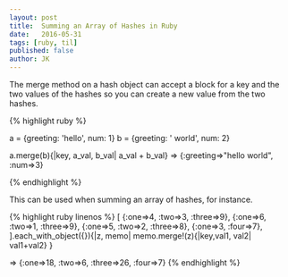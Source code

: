 ```yaml
---
layout: post
title:  Summing an Array of Hashes in Ruby
date:   2016-05-31
tags: [ruby, til]
published: false
author: JK
---
```


The merge method on a hash object can accept a block for a key and the two values of the hashes so you can create a new value from the two hashes.    

{% highlight ruby %}


a = {greeting: 'hello', num: 1}
b = {greeting: ' world', num: 2}

a.merge(b){|key, a_val, b_val| a_val + b_val}
=> {:greeting=>"hello world", :num=>3}

{% endhighlight %}

This can be used when summing an array of hashes, for instance.

{% highlight ruby linenos %}
[
  {:one=>4, :two=>3, :three=>9},
  {:one=>6, :two=>1, :three=>9},
  {:one=>5, :two=>2, :three=>8},
  {:one=>3, :four=>7},
].each_with_object({}){|z, memo| memo.merge!(z){|key,val1, val2| val1+val2} }

=> {:one=>18, :two=>6, :three=>26, :four=>7}
{% endhighlight %}
